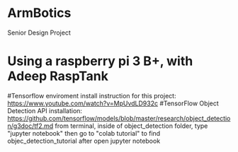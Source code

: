# ArmBotics
Senior Design Project
# Using a raspberry pi 3 B+, with Adeep RaspTank
#Tensorflow enviroment install instruction for this project: https://www.youtube.com/watch?v=MpUvdLD932c
#TensorFlow Object Detection API installation:
https://github.com/tensorflow/models/blob/master/research/object_detection/g3doc/tf2.md
from terminal, inside of object_detection folder, type "jupyter notebook"
then go to "colab tutorial" to find objec_detection_tutorial after open jupyter notebook
